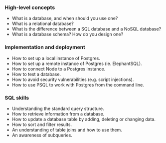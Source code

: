 ### High-level concepts
- What is a database, and when should you use one?
- What is a relational database?
- What is the difference between a SQL database and a NoSQL database?
- What is a database schema? How do you design one?

### Implementation and deployment
- How to set up a local instance of Postgres.
- How to set up a remote instance of Postgres (ie. ElephantSQL).
- How to connect Node to a Postgres instance.
- How to test a database.
- How to avoid security vulnerabilities (e.g. script injections).
- How to use PSQL to work with Postgres from the command line.

### SQL skills
- Understanding the standard query structure.
- How to retrieve information from a database.
- How to update a database table by adding, deleting or changing data.
- How to sort and filter results.
- An understanding of table joins and how to use them.
- An awareness of subqueries.
